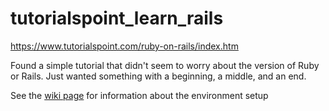 # tutorialspoint_learn_rails
https://www.tutorialspoint.com/ruby-on-rails/index.htm

Found a simple tutorial that didn't seem to worry about the version of Ruby or Rails. Just wanted something with a beginning, a middle, and an end.

See the [wiki page](https://github.com/tgodwin108/tutorialspoint_learn_rails/wiki) for information about the environment setup
